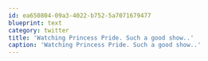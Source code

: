 ```yaml
---
id: ea650804-09a3-4022-b752-5a7071679477
blueprint: text
category: twitter
title: 'Watching Princess Pride. Such a good show..'
caption: 'Watching Princess Pride. Such a good show..'
---
```


